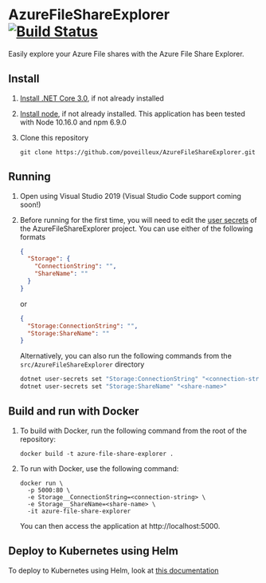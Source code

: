 # AzureFileShareExplorer [![Build Status](https://dev.azure.com/poveilleux/AzureFileStorageExplorer/_apis/build/status/poveilleux.AzureFileShareExplorer?branchName=master)](https://dev.azure.com/poveilleux/AzureFileStorageExplorer/_build/latest?definitionId=1&branchName=master)

Easily explore your Azure File shares with the Azure File Share Explorer.

## Install
1. [Install .NET Core 3.0](https://dotnet.microsoft.com/download/dotnet-core/3.0), if not already installed

2. [Install node](https://nodejs.org/en/), if not already installed. This application has been tested with Node 10.16.0 and npm 6.9.0

3. Clone this repository
   ```
   git clone https://github.com/poveilleux/AzureFileShareExplorer.git
   ```

## Running
1. Open using Visual Studio 2019 (Visual Studio Code support coming soon!)

2. Before running for the first time, you will need to edit the [user secrets](https://docs.microsoft.com/en-us/aspnet/core/security/app-secrets?view=aspnetcore-3.0&tabs=windows) of the AzureFileShareExplorer project. You can use either of the following formats
   ```json
   {
     "Storage": {
	   "ConnectionString": "",
	   "ShareName": ""
	 }
   }
   ```
   or
   ```json
   {
     "Storage:ConnectionString": "",
     "Storage:ShareName": ""
   }
   ```
   Alternatively, you can also run the following commands from the `src/AzureFileShareExplorer` directory
   ```sh
   dotnet user-secrets set "Storage:ConnectionString" "<connection-string>"
   dotnet user-secrets set "Storage:ShareName" "<share-name>"
   ```

## Build and run with Docker
1. To build with Docker, run the following command from the root of the repository:

   ```
   docker build -t azure-file-share-explorer .
   ```

2. To run with Docker, use the following command:

   ```
   docker run \
     -p 5000:80 \
     -e Storage__ConnectionString=<connection-string> \
     -e Storage__ShareName=<share-name> \
     -it azure-file-share-explorer
   ```
   
   You can then access the application at http://localhost:5000.

## Deploy to Kubernetes using Helm
To deploy to Kubernetes using Helm, look at [this documentation](./chart/azure-file-share-explorer)
